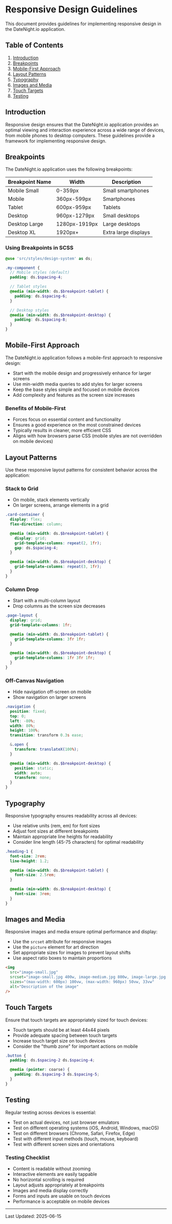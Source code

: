 # Responsive Design Guidelines

This document provides guidelines for implementing responsive design in the DateNight.io application.

## Table of Contents

1. [Introduction](#introduction)
2. [Breakpoints](#breakpoints)
3. [Mobile-First Approach](#mobile-first-approach)
4. [Layout Patterns](#layout-patterns)
5. [Typography](#typography)
6. [Images and Media](#images-and-media)
7. [Touch Targets](#touch-targets)
8. [Testing](#testing)

## Introduction

Responsive design ensures that the DateNight.io application provides an optimal viewing and interaction experience across a wide range of devices, from mobile phones to desktop computers. These guidelines provide a framework for implementing responsive design.

## Breakpoints

The DateNight.io application uses the following breakpoints:

| Breakpoint Name | Width         | Description          |
| --------------- | ------------- | -------------------- |
| Mobile Small    | 0-359px       | Small smartphones    |
| Mobile          | 360px-599px   | Smartphones          |
| Tablet          | 600px-959px   | Tablets              |
| Desktop         | 960px-1279px  | Small desktops       |
| Desktop Large   | 1280px-1919px | Large desktops       |
| Desktop XL      | 1920px+       | Extra large displays |

### Using Breakpoints in SCSS

```scss
@use 'src/styles/design-system' as ds;

.my-component {
  // Mobile styles (default)
  padding: ds.$spacing-4;

  // Tablet styles
  @media (min-width: ds.$breakpoint-tablet) {
    padding: ds.$spacing-6;
  }

  // Desktop styles
  @media (min-width: ds.$breakpoint-desktop) {
    padding: ds.$spacing-8;
  }
}
```

## Mobile-First Approach

The DateNight.io application follows a mobile-first approach to responsive design:

- Start with the mobile design and progressively enhance for larger screens
- Use min-width media queries to add styles for larger screens
- Keep the base styles simple and focused on mobile devices
- Add complexity and features as the screen size increases

### Benefits of Mobile-First

- Forces focus on essential content and functionality
- Ensures a good experience on the most constrained devices
- Typically results in cleaner, more efficient CSS
- Aligns with how browsers parse CSS (mobile styles are not overridden on mobile devices)

## Layout Patterns

Use these responsive layout patterns for consistent behavior across the application:

### Stack to Grid

- On mobile, stack elements vertically
- On larger screens, arrange elements in a grid

```scss
.card-container {
  display: flex;
  flex-direction: column;

  @media (min-width: ds.$breakpoint-tablet) {
    display: grid;
    grid-template-columns: repeat(2, 1fr);
    gap: ds.$spacing-4;
  }

  @media (min-width: ds.$breakpoint-desktop) {
    grid-template-columns: repeat(3, 1fr);
  }
}
```

### Column Drop

- Start with a multi-column layout
- Drop columns as the screen size decreases

```scss
.page-layout {
  display: grid;
  grid-template-columns: 1fr;

  @media (min-width: ds.$breakpoint-tablet) {
    grid-template-columns: 3fr 1fr;
  }

  @media (min-width: ds.$breakpoint-desktop) {
    grid-template-columns: 1fr 3fr 1fr;
  }
}
```

### Off-Canvas Navigation

- Hide navigation off-screen on mobile
- Show navigation on larger screens

```scss
.navigation {
  position: fixed;
  top: 0;
  left: -80%;
  width: 80%;
  height: 100%;
  transition: transform 0.3s ease;

  &.open {
    transform: translateX(100%);
  }

  @media (min-width: ds.$breakpoint-desktop) {
    position: static;
    width: auto;
    transform: none;
  }
}
```

## Typography

Responsive typography ensures readability across all devices:

- Use relative units (rem, em) for font sizes
- Adjust font sizes at different breakpoints
- Maintain appropriate line heights for readability
- Consider line length (45-75 characters) for optimal readability

```scss
.heading-1 {
  font-size: 2rem;
  line-height: 1.2;

  @media (min-width: ds.$breakpoint-tablet) {
    font-size: 2.5rem;
  }

  @media (min-width: ds.$breakpoint-desktop) {
    font-size: 3rem;
  }
}
```

## Images and Media

Responsive images and media ensure optimal performance and display:

- Use the `srcset` attribute for responsive images
- Use the `picture` element for art direction
- Set appropriate sizes for images to prevent layout shifts
- Use aspect ratio boxes to maintain proportions

```html
<img
  src="image-small.jpg"
  srcset="image-small.jpg 400w, image-medium.jpg 800w, image-large.jpg 1200w"
  sizes="(max-width: 600px) 100vw, (max-width: 960px) 50vw, 33vw"
  alt="Description of the image"
/>
```

## Touch Targets

Ensure that touch targets are appropriately sized for touch devices:

- Touch targets should be at least 44x44 pixels
- Provide adequate spacing between touch targets
- Increase touch target size on touch devices
- Consider the "thumb zone" for important actions on mobile

```scss
.button {
  padding: ds.$spacing-2 ds.$spacing-4;

  @media (pointer: coarse) {
    padding: ds.$spacing-3 ds.$spacing-5;
  }
}
```

## Testing

Regular testing across devices is essential:

- Test on actual devices, not just browser emulators
- Test on different operating systems (iOS, Android, Windows, macOS)
- Test on different browsers (Chrome, Safari, Firefox, Edge)
- Test with different input methods (touch, mouse, keyboard)
- Test with different screen sizes and orientations

### Testing Checklist

- Content is readable without zooming
- Interactive elements are easily tappable
- No horizontal scrolling is required
- Layout adjusts appropriately at breakpoints
- Images and media display correctly
- Forms and inputs are usable on touch devices
- Performance is acceptable on mobile devices

---

Last Updated: 2025-06-15
